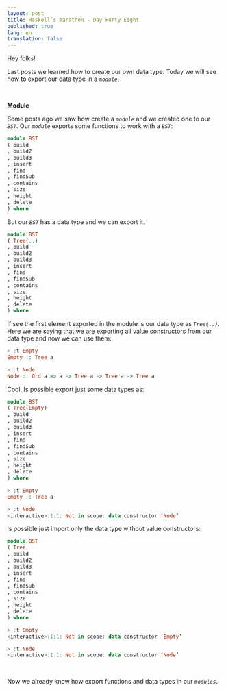 ```yaml
---
layout: post
title: Haskell’s marathon - Day Forty Eight
published: true
lang: en
translation: false
---
```


Hey folks!

Last posts we learned how to create our own data type. Today we will see how to export our data type in a *`module`*. 

<br />

**Module**

Some posts ago we saw how create a *`module`* and we created one to our *`BST`*. Our *`module`* exports some functions to work with a *`BST`*:
<!--more-->
```haskell
module BST
( build
, build2
, build3
, insert
, find
, findSub
, contains
, size
, height
, delete
) where
```
But our *`BST`* has a data type and we can export it.
```haskell
module BST
( Tree(..)
, build
, build2
, build3
, insert
, find
, findSub
, contains
, size
, height
, delete
) where
```
If see the first element exported in the module is our data type as *`Tree(..)`*. Here we are saying that we are exporting all value constructors from our data type and now we can use them:
```haskell
> :t Empty
Empty :: Tree a

> :t Node
Node :: Ord a => a -> Tree a -> Tree a -> Tree a
```
Cool. Is possible export just some data types as:
```haskell
module BST
( Tree(Empty)
, build
, build2
, build3
, insert
, find
, findSub
, contains
, size
, height
, delete
) where

> :t Empty
Empty :: Tree a

> :t Node
<interactive>:1:1: Not in scope: data constructor ‘Node’
```
Is possible just import only the data type without value constructors:
```haskell
module BST
( Tree
, build
, build2
, build3
, insert
, find
, findSub
, contains
, size
, height
, delete
) where

> :t Empty
<interactive>:1:1: Not in scope: data constructor ‘Empty’

> :t Node
<interactive>:1:1: Not in scope: data constructor ‘Node’
```
<br />

Now we already know how export functions and data types in our *`modules`*.
